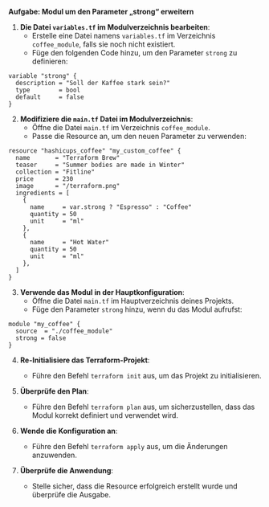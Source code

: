 **Aufgabe: Modul um den Parameter „strong“ erweitern**

1. **Die Datei `variables.tf` im Modulverzeichnis bearbeiten**:
   - Erstelle eine Datei namens `variables.tf` im Verzeichnis `coffee_module`, falls sie noch nicht existiert.
   - Füge den folgenden Code hinzu, um den Parameter `strong` zu definieren:

```
variable "strong" {
  description = "Soll der Kaffee stark sein?"
  type        = bool
  default     = false
}
```

2. **Modifiziere die `main.tf` Datei im Modulverzeichnis**:
   - Öffne die Datei `main.tf` im Verzeichnis `coffee_module`.
   - Passe die Resource an, um den neuen Parameter zu verwenden:

```
resource "hashicups_coffee" "my_custom_coffee" {
  name       = "Terraform Brew"
  teaser     = "Summer bodies are made in Winter"
  collection = "Fitline"
  price      = 230
  image      = "/terraform.png"
  ingredients = [
    {
      name     = var.strong ? "Espresso" : "Coffee"
      quantity = 50
      unit     = "ml"
    },
    {
      name     = "Hot Water"
      quantity = 50
      unit     = "ml"
    },
  ]
}
```

3. **Verwende das Modul in der Hauptkonfiguration**:
   - Öffne die Datei `main.tf` im Hauptverzeichnis deines Projekts.
   - Füge den Parameter `strong` hinzu, wenn du das Modul aufrufst:

```hcl
module "my_coffee" {
  source  = "./coffee_module"
  strong = false
}
```

4. **Re-Initialisiere das Terraform-Projekt**:
   - Führe den Befehl `terraform init` aus, um das Projekt zu initialisieren.

5. **Überprüfe den Plan**:
   - Führe den Befehl `terraform plan` aus, um sicherzustellen, dass das Modul korrekt definiert und verwendet wird.

6. **Wende die Konfiguration an**:
   - Führe den Befehl `terraform apply` aus, um die Änderungen anzuwenden.

7. **Überprüfe die Anwendung**:
   - Stelle sicher, dass die Resource erfolgreich erstellt wurde und überprüfe die Ausgabe.

